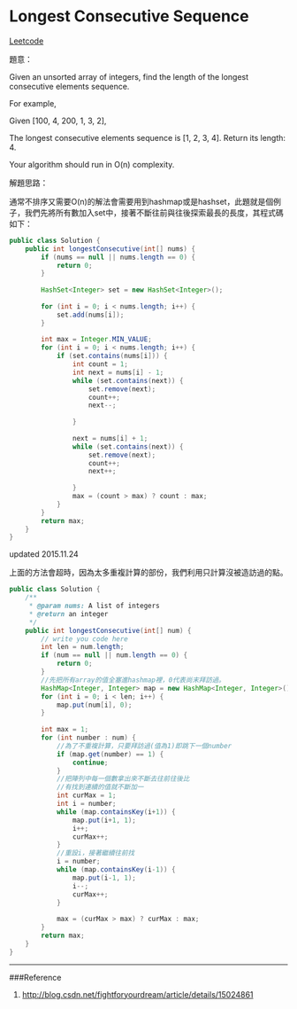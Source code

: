 # Longest Consecutive Sequence

[Leetcode](https://leetcode.com/problems/longest-consecutive-sequence/)

題意：

Given an unsorted array of integers, find the length of the longest consecutive elements sequence.

For example,

Given [100, 4, 200, 1, 3, 2],

The longest consecutive elements sequence is [1, 2, 3, 4]. Return its length: 4.

Your algorithm should run in O(n) complexity.

解題思路：

通常不排序又需要O(n)的解法會需要用到hashmap或是hashset，此題就是個例子，我們先將所有數加入set中，接著不斷往前與往後探索最長的長度，其程式碼如下：


```java
public class Solution {
    public int longestConsecutive(int[] nums) {
        if (nums == null || nums.length == 0) {
            return 0;
        }
        
        HashSet<Integer> set = new HashSet<Integer>();
        
        for (int i = 0; i < nums.length; i++) {
            set.add(nums[i]);
        }
        
        int max = Integer.MIN_VALUE;
        for (int i = 0; i < nums.length; i++) {
            if (set.contains(nums[i])) {
                int count = 1;
                int next = nums[i] - 1;
                while (set.contains(next)) {
                    set.remove(next);
                    count++;
                    next--;
                    
                }
                
                next = nums[i] + 1;
                while (set.contains(next)) {
                    set.remove(next);
                    count++;
                    next++;
                    
                }
                max = (count > max) ? count : max;
            }
        }
        return max;
    }
}
```

updated 2015.11.24

上面的方法會超時，因為太多重複計算的部份，我們利用只計算沒被造訪過的點。

```java
public class Solution {
    /**
     * @param nums: A list of integers
     * @return an integer
     */
    public int longestConsecutive(int[] num) {
        // write you code here
        int len = num.length;
        if (num == null || num.length == 0) {
            return 0;
        }
        //先把所有array的值全塞進hashmap裡，0代表尚末拜訪過。
        HashMap<Integer, Integer> map = new HashMap<Integer, Integer>();
        for (int i = 0; i < len; i++) {
            map.put(num[i], 0);
        }
        
        int max = 1;
        for (int number : num) {
            //為了不重複計算，只要拜訪過(值為1)即跳下一個number
            if (map.get(number) == 1) {
                continue;
            }
            //把陣列中每一個數拿出來不斷去往前往後比
            //有找到連續的值就不斷加一
            int curMax = 1;
            int i = number;
            while (map.containsKey(i+1)) {
                map.put(i+1, 1);
                i++;
                curMax++;
            }
            //重設i，接著繼續往前找
            i = number;
            while (map.containsKey(i-1)) {
                map.put(i-1, 1);
                i--;
                curMax++;
            }
            
            max = (curMax > max) ? curMax : max;
        }
        return max;
    }
}

```
---
###Reference
1. http://blog.csdn.net/fightforyourdream/article/details/15024861